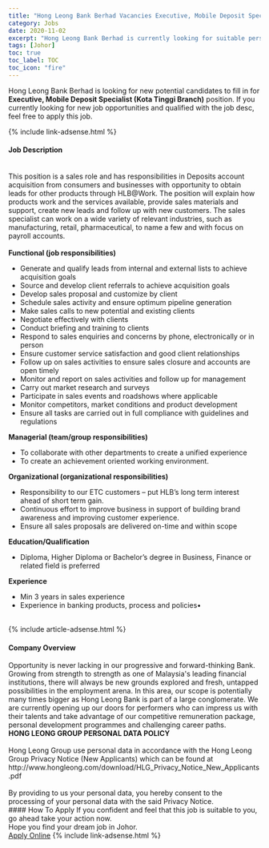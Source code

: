 ```yaml
---
title: "Hong Leong Bank Berhad Vacancies Executive, Mobile Deposit Specialist (Kota Tinggi Branch)" 
category: Jobs 
date: 2020-11-02 
excerpt: "Hong Leong Bank Berhad is currently looking for suitable person to fill in the Executive, Mobile Deposit Specialist (Kota Tinggi Branch) which positioned at Johor" 
tags: [Johor] 
toc: true 
toc_label: TOC 
toc_icon: "fire" 
--- 
```


<p>Hong Leong Bank Berhad is looking for new potential candidates to fill in for <b>Executive, Mobile Deposit Specialist (Kota Tinggi Branch)</b> position. If you currently looking for new job opportunities and qualified with the job desc, feel free to apply this job.
</p>{% include link-adsense.html %} 
<div><div><h4>Job Description</h4></div><div><div><span><div><div><br>This position is a sales role and has responsibilities in Deposits account acquisition from consumers and businesses with opportunity to obtain leads for other products through HLB@Work. The position will explain how products work and the services available, provide sales materials and support, create new leads and follow up with new customers. The sales specialist can work on a wide variety of relevant industries, such as manufacturing, retail, pharmaceutical, to name a few and with focus on payroll accounts.<br>&#160;</div><div><strong>Functional (job responsibilities)</strong></div><ul><li>Generate and qualify leads from internal and external lists to achieve acquisition goals</li><li>Source and develop client referrals to achieve acquisition goals</li><li>Develop sales proposal and customize by client</li><li>Schedule sales activity and ensure optimum pipeline generation</li><li>Make sales calls to new potential and existing clients</li><li>Negotiate effectively with clients</li><li>Conduct briefing and training to clients</li><li>Respond to sales enquiries and concerns by phone, electronically or in person</li><li>Ensure customer service satisfaction and good client relationships</li><li>Follow up on sales activities to ensure sales closure and accounts are open timely</li><li>Monitor and report on sales activities and follow up for management</li><li>Carry out market research and surveys</li><li>Participate in sales events and roadshows where applicable</li><li>Monitor competitors, market conditions and product development</li><li>Ensure all tasks are carried out in full compliance with guidelines and regulations</li></ul><div><strong>Managerial (team/group responsibilities)</strong></div><ul><li>To collaborate with other departments to create a unified experience</li><li>To create an achievement oriented working environment.</li></ul><div><strong>Organizational (organizational responsibilities)</strong></div><ul><li>Responsibility to our ETC customers &#8211; put HLB&#8217;s long term interest ahead of short term gain.</li><li>Continuous effort to improve business in support of building brand awareness and improving customer experience.</li><li>Ensure all sales proposals are delivered on-time and within scope</li></ul><div><strong>Education/Qualification</strong></div><ul><li>Diploma, Higher Diploma or Bachelor&#8217;s degree in Business, Finance or related field is preferred</li></ul><div><strong>Experience</strong></div><ul><li>Min 3 years in sales experience</li><li>Experience in banking products, process and policies&#8226;<br>&#160;</li></ul></div></span></div></div></div> 
{% include article-adsense.html %} 
<div><div><h4>Company Overview</h4></div><div><div><span><div><div>
	Opportunity is never lacking in our progressive and forward-thinking Bank. Growing from strength to strength as one of Malaysia's leading financial institutions, there will always be new grounds explored and fresh, untapped possibilities in the employment arena. In this area, our scope is potentially many times bigger as Hong Leong Bank is part of a large conglomerate. We are currently opening up our doors for performers who can impress us with their talents and take advantage of our competitive remuneration package, personal development programmes and challenging career paths.</div>
<div>
<strong>HONG LEONG GROUP PERSONAL DATA POLICY</strong><br>
	&#160;</div>
<div>
	Hong Leong Group use personal data in accordance with the Hong Leong Group Privacy Notice (New Applicants) which can be found at http://www.hongleong.com/download/HLG_Privacy_Notice_New_Applicants.pdf<br>
	&#160;</div>
<div>
	By providing to us your personal data, you hereby consent to the processing of your personal data with the said Privacy Notice.</div></div></span></div></div></div> 
#### How To Apply 
If you confident and feel that this job is suitable to you, go ahead take your action now. <br/> 
Hope you find your dream job in Johor. <br/> 
<a href="https://www.jobstreet.com.my/en/job/executive-mobile-deposit-specialist-kota-tinggi-branch-4410565?jobId=jobstreet-my-job-4410565&sectionRank=22&token=0~6bc5b52b-2bf5-413e-930c-b62a1ce51b6c&fr=SRP%20View%20In%20New%20Ta" class="btn btn--info" target="_blank" rel="nofollow noopenner">Apply Online</a> 
{% include link-adsense.html %} 